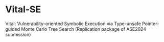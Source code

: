 # Vital-SE
Vital: Vulnerability-oriented Symbolic Execution via Type-unsafe Pointer-guided Monte Carlo Tree Search (Replication package of ASE2024 submission)
